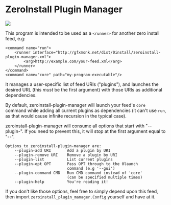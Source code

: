 # ZeroInstall Plugin Manager

<img src="http://gfxmonk.net/dist/status/project/zeroinstall-plugin-manager.png">

This program is intended to be used as a `<runner>` for another
zero install feed, e.g:

	<command name="run">
		<runner interface="http://gfxmonk.net/dist/0install/zeroinstall-plugin-manager.xml">
			<arg>http://example.com/your-feed.xml</arg>
		</runner>
	</command>
	<command name="core" path="my-program-executable"/>

It manages a user-specific list of feed URIs ("plugins"), and
launches the desired URL (this *must* be the first argument)
with those URIs as additional dependencies.

By default, zeroinstall-plugin-manager will launch your feed's
`core` command while adding all current plugins as dependencies
(it can't use `run`, as that would cause infinite recursion in
the typical case).

zeroinstall-plugin-manager will consume all options that start
with "--plugin-". If you need to prevent this, it will stop at
the first argument equal to "--".

	Options to zeroinstall-plugin-manager are:
		--plugin-add URI       Add a plugin by URI
		--plugin-remove URI    Remove a plugin by URI
		--plugin-list          List current plugins
		--plugin-opt OPT       Pass OPT through to the 0launch
		                       command (e.g '--gui')
		--plugin-command CMD   Run CMD command instead of 'core'
		                       (can be specified multiple times)
		--plugin-help          You're reading it!

If you don't like those options, feel free to simply depend upon
this feed, then import `zeroinstall_plugin_manager.Config`
yourself and have at it.

